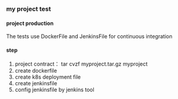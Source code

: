 ### my project test

#### project production
The tests use DockerFile and JenkinsFile for continuous integration

#### step
1. project contract： tar cvzf myproject.tar.gz myproject
2. create dockerfile
3. create k8s deployment file
4. create jenkinsfile
5. config jenkinsfile by jenkins tool
